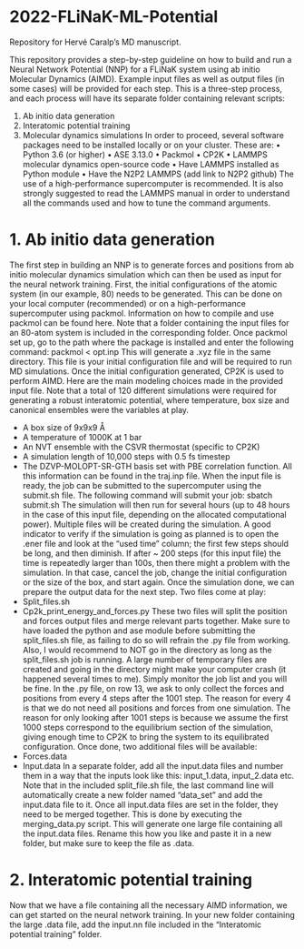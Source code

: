 # 2022-FLiNaK-ML-Potential
Repository for Hervé Caralp’s MD manuscript.

This repository provides a step-by-step guideline on how to build and run a Neural Network Potential (NNP) for a FLiNaK system using ab initio Molecular Dynamics (AIMD). Example input files as well as output files (in some cases) will be provided for each step. This is a three-step process, and each process will have its separate folder containing relevant scripts: 
1.	 Ab initio data generation
2.	Interatomic potential training
3.	Molecular dynamics simulations
In order to proceed, several software packages need to be installed locally or on your cluster. These are: 
•	Python 3.6 (or higher)
•	ASE 3.13.0
•	Packmol
•	CP2K
•	LAMMPS molecular dynamics open-source code
•	Have LAMMPS installed as Python module
•	Have the N2P2 LAMMPS (add link to N2P2 github)
The use of a high-performance supercomputer is recommended. It is also strongly suggested to read the LAMMPS manual in order to understand all the commands used and how to tune the command arguments.

# **1.	Ab initio data generation**


The first step in building an NNP is to generate forces and positions from ab initio molecular dynamics simulation which can then be used as input for the neural network training. First, the initial configurations of the atomic system (in our example, 80) needs to be generated. This can be done on your local computer (recommended) or on a high-performance supercomputer using packmol. Information on how to compile and use packmol can be found here. Note that a folder containing the input files for an 80-atom system is included in the corresponding folder. Once packmol set up, go to the path where the package is installed and enter the following command: 
packmol < opt.inp
 This will generate a .xyz file in the same directory. This file is your initial configuration file and will be required to run MD simulations.
Once the initial configuration generated, CP2K is used to perform AIMD. Here are the main modeling choices made in the provided input file. Note that a total of 120 different simulations were required for generating a robust interatomic potential, where temperature, box size and canonical ensembles were the variables at play.  
-	A box size of 9x9x9 Å
-	A temperature of 1000K at 1 bar
-	An NVT ensemble with the CSVR thermostat (specific to CP2K)
-	A simulation length of 10,000 steps with 0.5 fs timestep
-	The DZVP-MOLOPT-SR-GTH basis set with PBE correlation function. 
All this information can be found in the traj.inp file. When the input file is ready, the job can be submitted to the supercomputer using the submit.sh file. The following command will submit your job: 
sbatch submit.sh
The simulation will then run for several hours (up to 48 hours in the case of this input file, depending on the allocated computational power). Multiple files will be created during the simulation. A good indicator to verify if the simulation is going as planned is to open the .ener file and look at the “used time” column; the first few steps should be long, and then diminish. If after ~ 200 steps (for this input file) the time is repeatedly larger than 100s, then there might a problem with the simulation. In that case, cancel the job, change the initial configuration or the size of the box, and start again. 
Once the simulation done, we can prepare the output data for the next step. Two files come at play: 
-	Split_files.sh
-	Cp2k_print_energy_and_forces.py
These two files will split the position and forces output files and merge relevant parts together. Make sure to have loaded the python and ase module before submitting the split_files.sh file, as failing to do so will refrain the .py file from working. Also, I would recommend to NOT go in the directory as long as the split_files.sh job is running. A large number of temporary files are created and going in the directory might make your computer crash (it happened several times to me). Simply monitor the job list and you will be fine. In the .py file, on row 13, we ask to only collect the forces and positions from every 4 steps after the 1001 step. The reason for every 4 is that we do not need all positions and forces from one simulation. The reason for only looking after 1001 steps is because we assume the first 1000 steps correspond to the equilibrium section of the simulation, giving enough time to CP2K to bring the system to its equilibrated configuration. Once done, two additional files will be available: 
-	Forces.data
-	Input.data
In a separate folder, add all the input.data files and number them in a way that the inputs look like this: input_1.data, input_2.data etc. Note that in the included split_file.sh file, the last command line will automatically create a new folder named “data_set” and add the input.data file to it. Once all input.data files are set in the folder, they need to be merged together. This is done by executing the merging_data.py script. This will generate one large file containing all the input.data files. Rename this how you like and paste it in a new folder, but make sure to keep the file as .data. 

# **2.	Interatomic potential training**
Now that we have a file containing all the necessary AIMD information, we can get started on the neural network training. In your new folder containing the large .data file, add the input.nn file included in the “Interatomic potential training” folder. 
